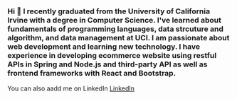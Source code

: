 ### Hi 👋 I recently graduated from the University of California Irvine with a degree in Computer Science. I've learned about fundamentals of programming languages, data strcuture and algorithm, and data management at UCI. I am passionate about web development and learning new technology. I have experience in developing ecommerce website using restful APIs in Spring and Node.js and third-party API as well as frontend frameworks with React and Bootstrap. 

You can also aadd me on LinkedIn [LinkedIn](https://www.linkedin.com/in/dean-yim-18853516a)


<!--  
**deanyim0226/deanyim0226** is a ✨ _special_ ✨ repository because its `README.md` (this file) appears on your GitHub profile.

Here are some ideas to get you started:

- 🔭 I’m currently working on ...
- 🌱 I’m currently learning ...
- 👯 I’m looking to collaborate on ...
- 🤔 I’m looking for help with ...
- 💬 Ask me about ...
- 📫 How to reach me: ...
- 😄 Pronouns: ...
- ⚡ Fun fact: ...
-->
